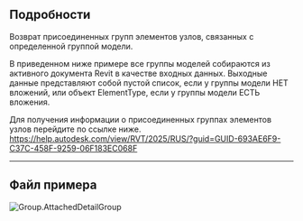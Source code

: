 ## Подробности
Возврат присоединенных групп элементов узлов, связанных с определенной группой модели.

В приведенном ниже примере все группы моделей собираются из активного документа Revit в качестве входных данных. Выходные данные представляют собой пустой список, если у группы модели НЕТ вложений, или объект ElementType, если у группы модели ЕСТЬ вложения.

Для получения информации о присоединенных группах элементов узлов перейдите по ссылке ниже.
https://help.autodesk.com/view/RVT/2025/RUS/?guid=GUID-693AE6F9-C37C-458F-9259-06F183EC068F

___
## Файл примера

![Group.AttachedDetailGroup](./Revit.Elements.Group.AttachedDetailGroup_img.jpg)
